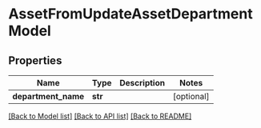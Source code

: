 # AssetFromUpdateAssetDepartmentModel

## Properties
Name | Type | Description | Notes
------------ | ------------- | ------------- | -------------
**department_name** | **str** |  | [optional] 

[[Back to Model list]](../README.md#documentation-for-models) [[Back to API list]](../README.md#documentation-for-api-endpoints) [[Back to README]](../README.md)



